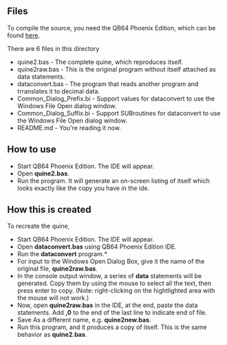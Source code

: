 ## Files
To compile the source, you need the QB64 Phoenix Edition, which can be found [here](https://github.com/QB64-Phoenix-Edition/QB64pe).

There are 6 files in this directory
* quine2.bas - The complete quine, which reproduces itself.
* quine2raw.bas - This is the original program without itself attached as data statements.
* dataconvert.bas - The program that reads another program and trranslates it to decimal data.
* Common_Dialog_Prefix.bi - Support values for dataconvert to use the Windows File Open dialog window.
* Common_Dialog_Suffix.bi - Support SUBroutines for dataconvert to use the Windows File Open dialog window.
* README.md - You're reading it now.

## How to use
* Start QB64 Phoenix Edition. The IDE will appear.
* Open **quine2.bas**.
* Run the program. It will generate an on-screen listing of itself which looks exactly like the copy you have in the ide.

## How this is created
To recreate the quine, 
* Start QB64 Phoenix Edition. The IDE will appear.
* Open  **dataconvert.bas** using QB64 Phoenix Edition IDE.
* Run the **dataconvert** program.*
* For input to the Windows Open Dialog Box, give it the name of the original file, **quine2raw.bas**.
* In the console output window, a series of **data** statements will be generated. Copy them by using the mouse to select all the text, then press enter to copy. (Note: right-clicking on the hightlighted area with the mouse will not work.)
* Now, open **quine2raw.bas** in the IDE, at the end, paste the data statements. Add **,0** to the end of the last line to indicate end of file.
* Save As a different name, e.g. **quine2new.bas**.
* Run this program, and it produces a copy of itself. This is the same behavior as **quine2.bas**.
